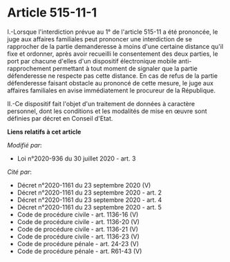 # Article 515-11-1

I.-Lorsque l'interdiction prévue au 1° de l'article 515-11 a été prononcée, le juge aux affaires familiales peut prononcer
une interdiction de se rapprocher de la partie demanderesse à moins d'une certaine distance qu'il fixe et ordonner, après
avoir recueilli le consentement des deux parties, le port par chacune d'elles d'un dispositif électronique mobile anti-
rapprochement permettant à tout moment de signaler que la partie défenderesse ne respecte pas cette distance. En cas de refus
de la partie défenderesse faisant obstacle au prononcé de cette mesure, le juge aux affaires familiales en avise
immédiatement le procureur de la République.

II.-Ce dispositif fait l'objet d'un traitement de données à caractère personnel, dont les conditions et les modalités de mise
en œuvre sont définies par décret en Conseil d'Etat.

**Liens relatifs à cet article**

_Modifié par_:

  - Loi n°2020-936 du 30 juillet 2020 - art. 3

_Cité par_:

  - Décret n°2020-1161 du 23 septembre 2020 (V)
  - Décret n°2020-1161 du 23 septembre 2020 - art. 2
  - Décret n°2020-1161 du 23 septembre 2020 - art. 4
  - Décret n°2020-1161 du 23 septembre 2020 - art. 5
  - Code de procédure civile - art. 1136-16 (V)
  - Code de procédure civile - art. 1136-20 (V)
  - Code de procédure civile - art. 1136-21 (V)
  - Code de procédure civile - art. 1136-23 (V)
  - Code de procédure pénale - art. 24-23 (V)
  - Code de procédure pénale - art. R61-43 (V)
